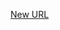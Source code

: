 



[New URL](../file-___home_harshil_Desktop_open-source_palisadoes_talawa_lib_views_main_screen/)


